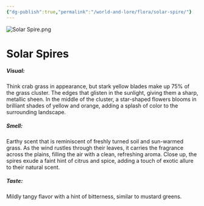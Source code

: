 ```yaml
---
{"dg-publish":true,"permalink":"/world-and-lore/flora/solar-spire/"}
---
```



![Solar Spire.png](/img/user/zAssets/Solar%20Spire.png)

# Solar Spires
##### Visual:
Think crab grass in appearance, but stark yellow blades make up 75% of the grass cluster. The edges that glisten in the sunlight, giving them a sharp, metallic sheen. In the middle of the cluster, a star-shaped flowers blooms in brilliant shades of yellow and orange, adding a splash of color to the surrounding landscape.

##### Smell:
Earthy scent that is reminiscent of freshly turned soil and sun-warmed grass. As the wind rustles through their leaves, it carries the fragrance across the plains, filling the air with a clean, refreshing aroma. Close up, the spires exude a faint hint of citrus and spice, adding a touch of exotic allure to their natural scent.

##### Taste:
Mildly tangy flavor with a hint of bitterness, similar to mustard greens.